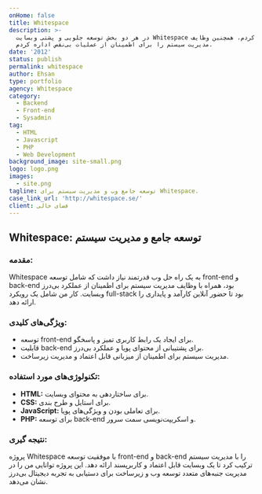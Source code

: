 ```yaml
---
onHome: false
title: Whitespace
description: >-
  در هر دو بخش توسعه جلویی و پشتی وبسایت Whitespace کار کردم، همچنین وظایف
  مدیریت سیستم را برای اطمینان از عملیات بی‌نقص اداره کردم.
date: '2012'
status: publish
permalink: whitespace
author: Ehsan
type: portfolio
agency: Whitespace
category:
  - Backend
  - Front-end
  - Sysadmin
tag:
  - HTML
  - Javascript
  - PHP
  - Web Development
background_image: site-small.png
logo: logo.png
images:
  - site.png
tagline: توسعه جامع وب و مدیریت سیستم برای Whitespace.
case_link_url: 'http://whitespace.se/'
client: فضای خالی
---
```

<h2>Whitespace: توسعه جامع و مدیریت سیستم</h2>

<h3>مقدمه:</h3>
<p>
  Whitespace به یک راه حل وب قدرتمند نیاز داشت که شامل توسعه front-end و back-end بود، همراه با وظایف مدیریت سیستم برای اطمینان از عملکرد بی‌درز وبسایت. کار من شامل یک رویکرد full-stack بود تا حضور آنلاین کارآمد و پایداری را ارائه دهد.
</p>

<h3>ویژگی‌های کلیدی:</h3>
<ul>
  <li>توسعه front-end برای ایجاد یک رابط کاربری تمیز و پاسخگو.</li>
  <li>قابلیت back-end برای پشتیبانی از محتوای پویا و عملکرد بی‌درز.</li>
  <li>مدیریت سیستم برای اطمینان از میزبانی قابل اعتماد و مدیریت زیرساخت.</li>
</ul>

<h3>تکنولوژی‌های مورد استفاده:</h3>
<ul>
  <li><b>HTML:</b> برای ساختاردهی به محتوای وبسایت.</li>
  <li><b>CSS:</b> برای استایل و طرح بندی.</li>
  <li><b>JavaScript:</b> برای تعاملی بودن و ویژگی‌های پویا.</li>
  <li><b>PHP:</b> برای توسعه back-end و اسکریپت‌نویسی سمت سرور.</li>
</ul>

<h3>نتیجه گیری:</h3>
<p>
  پروژه Whitespace با موفقیت توسعه front-end و back-end را با مدیریت سیستم ترکیب کرد تا یک وبسایت قابل اعتماد و کاربرپسند ارائه دهد. این پروژه توانایی من را در مدیریت جنبه‌های متعدد توسعه وب و زیرساخت برای دستیابی به تجربه دیجیتال بی‌درز نشان می‌دهد.
</p>
